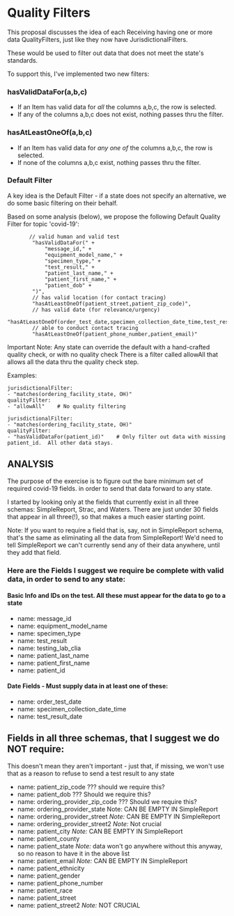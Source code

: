 # Quality Filters

This proposal discusses the idea of each Receiving having one or more data QualityFilters, just like they now have JurisdictionalFilters.

These would be used to filter out data that does not meet the state's standards.

To support this, I've implemented two new filters:
### hasValidDataFor(a,b,c)
- If an Item has valid data for *all* the columns a,b,c, the row is selected.
- If any of the columns a,b,c does not exist, nothing passes thru the filter.

### hasAtLeastOneOf(a,b,c)
- If an Item has valid data for *any one of* the columns a,b,c, the row is selected.
- If none of the columns a,b,c exist, nothing passes thru the filter.

### Default Filter

A key idea is the Default Filter - if a state does not specify an alternative, we do some basic filtering on their behalf.

Based on some analysis (below), we propose the following Default Quality Filter for topic 'covid-19':
 ```
        // valid human and valid test
         "hasValidDataFor(" +
             "message_id," +
             "equipment_model_name," +
             "specimen_type," +
             "test_result," +
             "patient_last_name," +
             "patient_first_name," +
             "patient_dob" +
         ")",
         // has valid location (for contact tracing)
         "hasAtLeastOneOf(patient_street,patient_zip_code)",
         // has valid date (for relevance/urgency)
         "hasAtLeastOneOf(order_test_date,specimen_collection_date_time,test_result_date)",
         // able to conduct contact tracing
         "hasAtLeastOneOf(patient_phone_number,patient_email)"
 ```

Important Note:  Any state can override the default with a hand-crafted quality check, or with no quality check
There is a filter called allowAll that allows all the data thru the quality check step.

Examples:
```
jurisdictionalFilter:
- "matches(ordering_facility_state, OH)"
qualityFilter:
- "allowAll"    # No quality filtering
```

```
jurisdictionalFilter:
- "matches(ordering_facility_state, OH)"
qualityFilter:
- "hasValidDataFor(patient_id)"    # Only filter out data with missing patient_id.  All other data stays.
```

## ANALYSIS

The purpose of the exercise is to figure out the bare minimum set of required covid-19 fields.
in order to send that data forward to any state.

I started by looking only at the fields that currently exist in all three schemas:  SimpleReport, Strac, and Waters.
There are just under 30 fields that appear in all three(!), so that makes a much easier starting point.

Note: If you want to require a field that is, say, not in SimpleReport schema, that's the same as eliminating 
all the data from SimpleReport!  We'd need to tell SimpleReport we can't currently send any of their data anywhere, 
until they add that field.

###  Here are the Fields I suggest we require be complete with valid data, in order to send to any state:

#### Basic Info and IDs on the test.  All these must appear for the data to go to a state
  - name: message_id
  - name: equipment_model_name
  - name: specimen_type
  - name: test_result
  - name: testing_lab_clia
  - name: patient_last_name
  - name: patient_first_name
  - name: patient_id

#### Date Fields - Must supply data in at least one of these:
  - name: order_test_date
  - name: specimen_collection_date_time
  - name: test_result_date

## Fields in all three schemas, that I suggest we do NOT require:
This doesn't mean they aren't important - 
just that, if missing, we won't use that as a reason to refuse to send a test result to any state

  - name: patient_zip_code ??? should we require this?
  - name: patient_dob  ??? Should we require this?
  - name: ordering_provider_zip_code  ??? Should we require this?
  - name: ordering_provider_state  Note: CAN BE EMPTY IN SimpleReport
  - name: ordering_provider_street  *Note:* CAN BE EMPTY IN SimpleReport
  - name: ordering_provider_street2 *Note:* Not crucial
  - name: patient_city  *Note:* CAN BE EMPTY IN SimpleReport
  - name: patient_county
  - name: patient_state   *Note:* data won't go anywhere without this anyway, so no reason to have it in the above list
  - name: patient_email  *Note:* CAN BE EMPTY IN SimpleReport
  - name: patient_ethnicity
  - name: patient_gender
  - name: patient_phone_number
  - name: patient_race
  - name: patient_street
  - name: patient_street2   *Note:* NOT CRUCIAL
